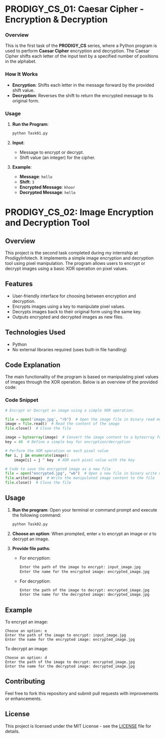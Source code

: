 # PRODIGY_CS_01: Caesar Cipher - Encryption & Decryption

### Overview
This is the first task of the **PRODIGY_CS** series, where a Python program is used to perform **Caesar Cipher** encryption and decryption. The Caesar Cipher shifts each letter of the input text by a specified number of positions in the alphabet.

### How It Works
- **Encryption**: Shifts each letter in the message forward by the provided shift value.
- **Decryption**: Reverses the shift to return the encrypted message to its original form.

### Usage
1. **Run the Program**:
   ```bash
   python Task01.py
   ```
2. **Input**:
   - Message to encrypt or decrypt.
   - Shift value (an integer) for the cipher.

3. **Example**:
   - **Message**: `hello`
   - **Shift**: `3`
   - **Encrypted Message**: `khoor`
   - **Decrypted Message**: `hello`




# PRODIGY_CS_02: Image Encryption and Decryption Tool

## Overview
This project is the second task completed during my internship at ProdigyInfotech. It implements a simple image encryption and decryption tool using pixel manipulation. The program allows users to encrypt or decrypt images using a basic XOR operation on pixel values.

## Features
- User-friendly interface for choosing between encryption and decryption.
- Encrypts images using a key to manipulate pixel values.
- Decrypts images back to their original form using the same key.
- Outputs encrypted and decrypted images as new files.

## Technologies Used
- Python
- No external libraries required (uses built-in file handling)

## Code Explanation
The main functionality of the program is based on manipulating pixel values of images through the XOR operation. Below is an overview of the provided code:

### Code Snippet
```python
# Encrypt or Decrypt an image using a simple XOR operation.

file = open('image.jpg', "rb")  # Open the image file in binary read mode
image = file.read()  # Read the content of the image
file.close()  # Close the file

image = bytearray(image)  # Convert the image content to a bytearray for manipulation
key = 48  # Define a simple key for encryption/decryption

# Perform the XOR operation on each pixel value
for i, j in enumerate(image):
    image[i] = j ^ key  # XOR each pixel value with the key

# Code to save the encrypted image as a new file
file = open("encrypted.jpg", "wb")  # Open a new file in binary write mode
file.write(image)  # Write the manipulated image content to the file
file.close()  # Close the file
```

## Usage
1. **Run the program**: Open your terminal or command prompt and execute the following command:
   ```bash
   python Task02.py
   ```

2. **Choose an option**: When prompted, enter `e` to encrypt an image or `d` to decrypt an image.

3. **Provide file paths**:
   - For encryption:
     ```bash
     Enter the path of the image to encrypt: input_image.jpg
     Enter the name for the encrypted image: encrypted_image.jpg
     ```

   - For decryption:
     ```bash
     Enter the path of the image to decrypt: encrypted_image.jpg
     Enter the name for the decrypted image: decrypted_image.jpg
     ```

## Example
To encrypt an image:
```plaintext
Choose an option: e
Enter the path of the image to encrypt: input_image.jpg
Enter the name for the encrypted image: encrypted_image.jpg
```

To decrypt an image:
```plaintext
Choose an option: d
Enter the path of the image to decrypt: encrypted_image.jpg
Enter the name for the decrypted image: decrypted_image.jpg
```

## Contributing
Feel free to fork this repository and submit pull requests with improvements or enhancements.

## License
This project is licensed under the MIT License - see the [LICENSE](LICENSE) file for details.
